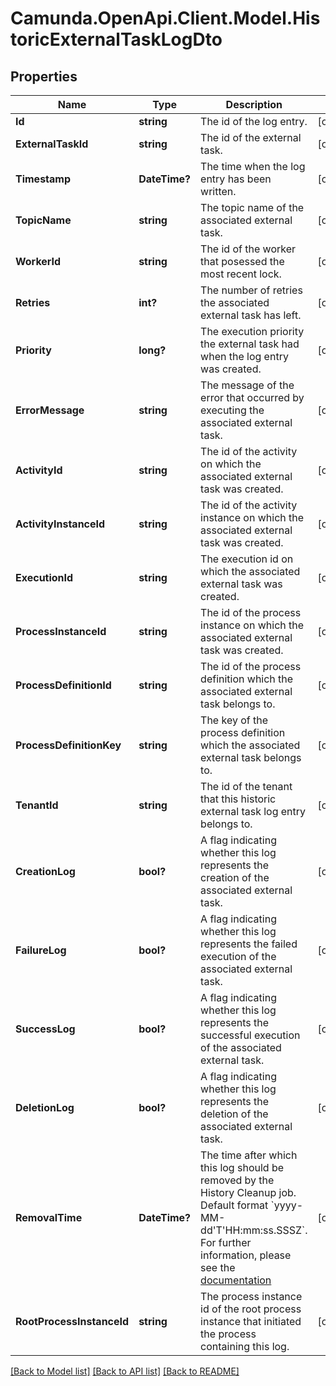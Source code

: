# Camunda.OpenApi.Client.Model.HistoricExternalTaskLogDto

## Properties

Name | Type | Description | Notes
------------ | ------------- | ------------- | -------------
**Id** | **string** | The id of the log entry. | [optional] 
**ExternalTaskId** | **string** | The id of the external task. | [optional] 
**Timestamp** | **DateTime?** | The time when the log entry has been written. | [optional] 
**TopicName** | **string** | The topic name of the associated external task. | [optional] 
**WorkerId** | **string** | The id of the worker that posessed the most recent lock. | [optional] 
**Retries** | **int?** | The number of retries the associated external task has left. | [optional] 
**Priority** | **long?** | The execution priority the external task had when the log entry was created. | [optional] 
**ErrorMessage** | **string** | The message of the error that occurred by executing the associated external task. | [optional] 
**ActivityId** | **string** | The id of the activity on which the associated external task was created. | [optional] 
**ActivityInstanceId** | **string** | The id of the activity instance on which the associated external task was created. | [optional] 
**ExecutionId** | **string** | The execution id on which the associated external task was created. | [optional] 
**ProcessInstanceId** | **string** | The id of the process instance on which the associated external task was created. | [optional] 
**ProcessDefinitionId** | **string** | The id of the process definition which the associated external task belongs to. | [optional] 
**ProcessDefinitionKey** | **string** | The key of the process definition which the associated external task belongs to. | [optional] 
**TenantId** | **string** | The id of the tenant that this historic external task log entry belongs to. | [optional] 
**CreationLog** | **bool?** | A flag indicating whether this log represents the creation of the associated external task. | [optional] 
**FailureLog** | **bool?** | A flag indicating whether this log represents the failed execution of the associated external task. | [optional] 
**SuccessLog** | **bool?** | A flag indicating whether this log represents the successful execution of the associated external task. | [optional] 
**DeletionLog** | **bool?** | A flag indicating whether this log represents the deletion of the associated external task. | [optional] 
**RemovalTime** | **DateTime?** | The time after which this log should be removed by the History Cleanup job. Default format &#x60;yyyy-MM-dd&#39;T&#39;HH:mm:ss.SSSZ&#x60;.  For further information, please see the [documentation](https://docs.camunda.org/manual/7.17/reference/rest/overview/date-format/) | [optional] 
**RootProcessInstanceId** | **string** | The process instance id of the root process instance that initiated the process containing this log. | [optional] 

[[Back to Model list]](../README.md#documentation-for-models) [[Back to API list]](../README.md#documentation-for-api-endpoints) [[Back to README]](../README.md)

